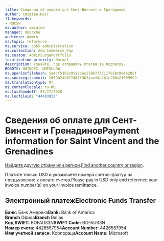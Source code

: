 ```yaml
---
title: Сведения об оплате для Сент-Винсент и Гренадинов
author: cmcatee-MSFT
f1.keywords:
- NOCSH
ms.author: cmcatee
manager: mnirkhe
audience: Admin
ms.topic: reference
ms.service: o365-administration
ms.collection: Adm_Commerce_Pay
ms.custom: AdminSurgePortfolio
localization_priority: Normal
description: Узнайте, где отправить платеж за подписку.
ROBOTS: NOINDEX, NOFOLLOW
ms.openlocfilehash: 5a4cf5165c0512cee25087735117858c0d4b208f
ms.sourcegitcommit: 2d59b24b877487f3b84aefdc7b1e200a21009999
ms.translationtype: MT
ms.contentlocale: ru-RU
ms.lasthandoff: 05/27/2020
ms.locfileid: "44403822"
---
```

# <a name="payment-information-for-saint-vincent-and-the-grenadines"></a><span data-ttu-id="04c73-103">Сведения об оплате для Сент-Винсент и Гренадинов</span><span class="sxs-lookup"><span data-stu-id="04c73-103">Payment information for Saint Vincent and the Grenadines</span></span>

<span data-ttu-id="04c73-104">[Найдите другую страну или регион](../billing-and-payments/pay-for-your-subscription.md).</span><span class="sxs-lookup"><span data-stu-id="04c73-104">[Find another country or region](../billing-and-payments/pay-for-your-subscription.md).</span></span>

<span data-ttu-id="04c73-105">Платите только USD и указываете номера счетов-фактур на предъявление к оплате счетов.</span><span class="sxs-lookup"><span data-stu-id="04c73-105">Please pay in USD only and reference your invoice number(s) on your invoice remittance.</span></span>

## <a name="electronic-funds-transfer"></a><span data-ttu-id="04c73-106">Электронный платеж</span><span class="sxs-lookup"><span data-stu-id="04c73-106">Electronic Funds Transfer</span></span>

<span data-ttu-id="04c73-107">**Банк:** Банк Америка</span><span class="sxs-lookup"><span data-stu-id="04c73-107">**Bank:** Bank of America</span></span>  
<span data-ttu-id="04c73-108">**Branch** Офиса</span><span class="sxs-lookup"><span data-stu-id="04c73-108">**Branch** Dallas</span></span>  
<span data-ttu-id="04c73-109">**Код SWIFT:** BOFAUS3N</span><span class="sxs-lookup"><span data-stu-id="04c73-109">**SWIFT Code:** BOFAUS3N</span></span>  
<span data-ttu-id="04c73-110">**Номер счета:** 4426587954</span><span class="sxs-lookup"><span data-stu-id="04c73-110">**Account Number:** 4426587954</span></span>  
<span data-ttu-id="04c73-111">**Имя учетной записи:** Корпораци</span><span class="sxs-lookup"><span data-stu-id="04c73-111">**Account Name:** Microsoft</span></span>  